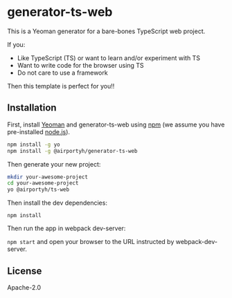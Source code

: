 # generator-ts-web

This is a Yeoman generator for a bare-bones TypeScript web project.

If you:

* Like TypeScript (TS) or want to learn and/or experiment with TS
* Want to write code for the browser using TS
* Do not care to use a framework

Then this template is perfect for you!!

## Installation

First, install [Yeoman](http://yeoman.io) and generator-ts-web using [npm](https://www.npmjs.com/) (we assume you have pre-installed [node.js](https://nodejs.org/)).

```bash
npm install -g yo
npm install -g @airportyh/generator-ts-web
```

Then generate your new project:

```bash
mkdir your-awesome-project
cd your-awesome-project
yo @airportyh/ts-web
```

Then install the dev dependencies:

`npm install`

Then run the app in webpack dev-server:

`npm start` and open your browser to the URL instructed by webpack-dev-server.

## License

Apache-2.0